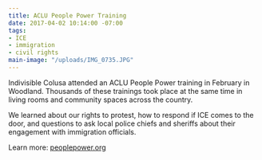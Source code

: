 ```yaml
---
title: ACLU People Power Training
date: 2017-04-02 10:14:00 -07:00
tags:
- ICE
- immigration
- civil rights
main-image: "/uploads/IMG_0735.JPG"
---
```


Indivisible Colusa attended an ACLU People Power training in February in Woodland. Thousands of these trainings took place at the same time in living rooms and community spaces across the country. 

We learned about our rights to protest, how to respond if ICE comes to the door, and questions to ask local police chiefs and sheriffs about their engagement with immigration officials.

Learn more: [peoplepower.org](http://peoplepower.org) 